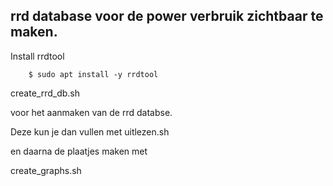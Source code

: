 ## rrd database voor de power verbruik zichtbaar te maken.

Install rrdtool

```
	$ sudo apt install -y rrdtool
```

create_rrd_db.sh

voor het aanmaken van de rrd databse.

Deze kun je dan vullen met uitlezen.sh

en daarna de plaatjes maken met



create_graphs.sh
